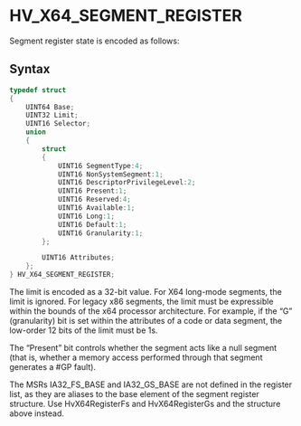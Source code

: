 # HV_X64_SEGMENT_REGISTER

Segment register state is encoded as follows:

## Syntax

```c
typedef struct
{
    UINT64 Base;
    UINT32 Limit;
    UINT16 Selector;
    union
    {
        struct
        {
            UINT16 SegmentType:4;
            UINT16 NonSystemSegment:1;
            UINT16 DescriptorPrivilegeLevel:2;
            UINT16 Present:1;
            UINT16 Reserved:4;
            UINT16 Available:1;
            UINT16 Long:1;
            UINT16 Default:1;
            UINT16 Granularity:1;
        };

        UINT16 Attributes;
    };
} HV_X64_SEGMENT_REGISTER;
 ```

The limit is encoded as a 32-bit value. For X64 long-mode segments, the limit is ignored. For legacy x86 segments, the limit must be expressible within the bounds of the x64 processor architecture. For example, if the “G” (granularity) bit is set within the attributes of a code or data segment, the low-order 12 bits of the limit must be 1s.

The “Present” bit controls whether the segment acts like a null segment (that is, whether a memory access performed through that segment generates a #GP fault).

The MSRs IA32_FS_BASE and IA32_GS_BASE are not defined in the register list, as they are aliases to the base element of the segment register structure. Use HvX64RegisterFs and HvX64RegisterGs and the structure above instead.